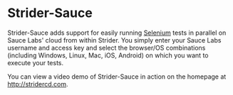 Strider-Sauce
=============

Strider-Sauce adds support for easily running [Selenium][selenium] tests in parallel on
Sauce Labs' cloud from within Strider. You simply enter your Sauce Labs
username and access key and select the browser/OS combinations (including
Windows, Linux, Mac, iOS, Android) on which you want to execute your tests.

You can view a video demo of Strider-Sauce in action on the homepage at
http://stridercd.com.

[selenium]: http://www.seleniumhq.org/
